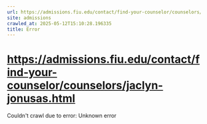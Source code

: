 ```yaml
---
url: https://admissions.fiu.edu/contact/find-your-counselor/counselors/jaclyn-jonusas.html
site: admissions
crawled_at: 2025-05-12T15:10:28.196335
title: Error
---
```


# https://admissions.fiu.edu/contact/find-your-counselor/counselors/jaclyn-jonusas.html

Couldn't crawl due to error: Unknown error
